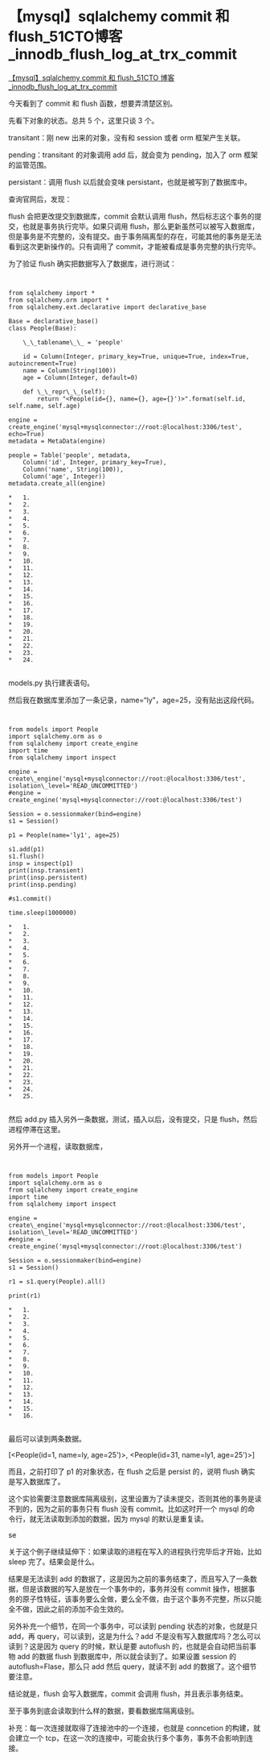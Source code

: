 # 【mysql】sqlalchemy commit 和 flush_51CTO博客_innodb_flush_log_at_trx_commit
[【mysql】sqlalchemy commit 和 flush_51CTO 博客\_innodb_flush_log_at_trx_commit](https://blog.51cto.com/u_15873544/5844059) 

 今天看到了 commit 和 flush 函数，想要弄清楚区别。

先看下对象的状态。总共 5 个，这里只谈 3 个。

transitant：刚 new 出来的对象，没有和 session 或者 orm 框架产生关联。

pending：transitant 的对象调用 add 后，就会变为 pending，加入了 orm 框架的监管范围。

persistant：调用 flush 以后就会变味 persistant，也就是被写到了数据库中。

查询官网后，发现：

flush 会把更改提交到数据库，commit 会默认调用 flush，然后标志这个事务的提交，也就是事务执行完毕。如果只调用 flush，那么更新虽然可以被写入数据库，但是事务是不完整的，没有提交。由于事务隔离型的存在，可能其他的事务是无法看到这次更新操作的。只有调用了 commit，才能被看成是事务完整的执行完毕。

为了验证 flush 确实把数据写入了数据库，进行测试：

```


from sqlalchemy import *  
from sqlalchemy.orm import *  
from sqlalchemy.ext.declarative import declarative_base

Base = declarative_base()  
class People(Base):

    \_\_tablename\_\_ = 'people'

    id = Column(Integer, primary_key=True, unique=True, index=True, autoincrement=True)  
    name = Column(String(100))  
    age = Column(Integer, default=0)

    def \_\_repr\_\_(self):  
        return "<People(id={}, name={}, age={}')>".format(self.id, self.name, self.age)

engine = create_engine('mysql+mysqlconnector://root:@localhost:3306/test', echo=True)  
metadata = MetaData(engine)

people = Table('people', metadata,  
    Column('id', Integer, primary_key=True),  
    Column('name', String(100)),  
    Column('age', Integer))  
metadata.create_all(engine)

*   1.
*   2.
*   3.
*   4.
*   5.
*   6.
*   7.
*   8.
*   9.
*   10.
*   11.
*   12.
*   13.
*   14.
*   15.
*   16.
*   17.
*   18.
*   19.
*   20.
*   21.
*   22.
*   23.
*   24.


```

models.py 执行建表语句。  

然后我在数据库里添加了一条记录，name=“ly”，age=25，没有贴出这段代码。

```


from models import People  
import sqlalchemy.orm as o  
from sqlalchemy import create_engine  
import time  
from sqlalchemy import inspect

engine = create\_engine('mysql+mysqlconnector://root:@localhost:3306/test', isolation\_level='READ_UNCOMMITTED')  
#engine = create_engine('mysql+mysqlconnector://root:@localhost:3306/test')

Session = o.sessionmaker(bind=engine)  
s1 = Session()

p1 = People(name='ly1', age=25)

s1.add(p1)  
s1.flush()  
insp = inspect(p1)  
print(insp.transient)  
print(insp.persistent)  
print(insp.pending)

#s1.commit()

time.sleep(1000000)

*   1.
*   2.
*   3.
*   4.
*   5.
*   6.
*   7.
*   8.
*   9.
*   10.
*   11.
*   12.
*   13.
*   14.
*   15.
*   16.
*   17.
*   18.
*   19.
*   20.
*   21.
*   22.
*   23.
*   24.
*   25.


```

然后 add.py 插入另外一条数据，测试，插入以后，没有提交，只是 flush，然后进程停滞在这里。  

另外开一个进程，读取数据库，

```


from models import People  
import sqlalchemy.orm as o  
from sqlalchemy import create_engine  
import time  
from sqlalchemy import inspect

engine = create\_engine('mysql+mysqlconnector://root:@localhost:3306/test', isolation\_level='READ_UNCOMMITTED')  
#engine = create_engine('mysql+mysqlconnector://root:@localhost:3306/test')

Session = o.sessionmaker(bind=engine)  
s1 = Session()

r1 = s1.query(People).all()

print(r1)

*   1.
*   2.
*   3.
*   4.
*   5.
*   6.
*   7.
*   8.
*   9.
*   10.
*   11.
*   12.
*   13.
*   14.
*   15.
*   16.


```

最后可以读到两条数据。  

\[&lt;People(id=1, name=ly, age=25')>, &lt;People(id=31, name=ly1, age=25')>]  

而且，之前打印了 p1 的对象状态，在 flush 之后是 persist 的，说明 flush 确实是写入数据库了。

这个实验需要注意数据库隔离级别，这里设置为了读未提交，否则其他的事务是读不到的，因为之前的事务只有 flush 没有 commit。比如这时开一个 mysql 的命令行，就无法读取到添加的数据，因为 mysql 的默认是重复读。

se

关于这个例子继续延伸下：如果读取的进程在写入的进程执行完毕后才开始，比如 sleep 完了。结果会是什么。

结果是无法读到 add 的数据了，这是因为之前的事务结束了，而且写入了一条数据，但是该数据的写入是放在一个事务中的，事务并没有 commit 操作，根据事务的原子性特征，该事务要么全做，要么全不做，由于这个事务不完整，所以只能全不做，因此之前的添加不会生效的。

另外补充一个细节，在同一个事务中，可以读到 pending 状态的对象，也就是只 add，再 query，可以读到，这是为什么？add 不是没有写入数据库吗？怎么可以读到？这是因为 query 的时候，默认是要 autoflush 的，也就是会自动把当前事物 add 的数据 flush 到数据库中，所以就会读到了。如果设置 session 的 autoflush=Flase，那么只 add 然后 query，就读不到 add 的数据了。这个细节要注意。

结论就是，flush 会写入数据库，commit 会调用 flush，并且表示事务结束。

至于事务到底会读取到什么样的数据，要看数据库隔离级别。

补充：每一次连接就取得了连接池中的一个连接，也就是 conncetion 的构建，就会建立一个 tcp，在这一次的连接中，可能会执行多个事务，事务不会影响到连接。
